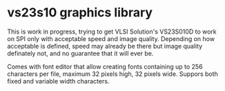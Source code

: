 # vs23s10 graphics library

This is work in progress, trying to get VLSI Solution's VS23S010D to work on
SPI only with acceptable speed and image quality. Depending on how acceptable
is defined, speed may already be there but image quality definately not, and
no guarantee that it will ever be.

Comes with font editor that allow creating fonts containing up to 256
characters per file, maximum 32 pixels high, 32 pixels wide. Suppors both
fixed and variable width characters.
